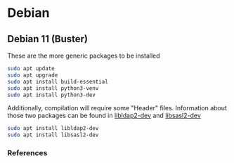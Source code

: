 # Debian

## Debian 11 (Buster)
These are the more generic packages to be installed
```bash
sudo apt update
sudo apt upgrade
sudo apt install build-essential
sudo apt install python3-venv
sudo apt install python3-dev
```

Additionally, compilation will require some "Header" files. Information about those two packages can be found in [libldap2-dev] and [libsasl2-dev]
```bash
sudo apt install libldap2-dev
sudo apt install libsasl2-dev
```

### References
[libldap2-dev]: https://packages.debian.org/cgi-bin/search_contents.pl?word=lber.h&searchmode=searchfiles&case=insensitive&version=stable&arch=i386
[libsasl2-dev]: https://manpages.debian.org/buster/libsasl2-dev/sasl_server_new.3.en.html
